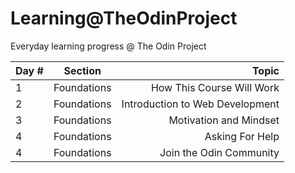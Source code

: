 # Learning@TheOdinProject

Everyday learning progress @ The Odin Project

| Day #  |      Section      |  Topic |
|----------|:-------------:|------:|
| 1 | Foundations | How This Course Will Work  |
| 2 | Foundations | Introduction to Web Development |
| 3 | Foundations | Motivation and Mindset |
| 4 | Foundations | Asking For Help |
| 4 | Foundations | Join the Odin Community |
